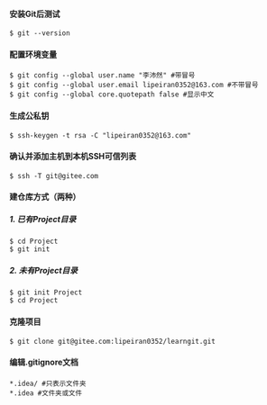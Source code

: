 #### 安装Git后测试

```
$ git --version
```

#### 配置环境变量

```
$ git config --global user.name "李沛然" #带冒号
$ git config --global user.email lipeiran0352@163.com #不带冒号
$ git config --global core.quotepath false #显示中文
```

#### 生成公私钥

```
$ ssh-keygen -t rsa -C "lipeiran0352@163.com"
```

#### 确认并添加主机到本机SSH可信列表

```
$ ssh -T git@gitee.com
```

#### 建仓库方式（两种）

##### 1. 已有Project目录

```
$ cd Project
$ git init
```

##### 2. 未有Project目录

```
$ git init Project
$ cd Project
```

#### 克隆项目

```
$ git clone git@gitee.com:lipeiran0352/learngit.git
```

#### 编辑.gitignore文档

```
*.idea/ #只表示文件夹
*.idea #文件夹或文件
```



